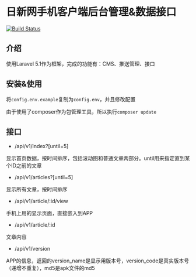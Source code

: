 # 日新网手机客户端后台管理&数据接口

[![Build Status](https://travis-ci.org/EcjtuNet/AppServer.svg?branch=laravel)](https://travis-ci.org/EcjtuNet/AppServer)

介绍
----

使用Laravel 5.1作为框架，完成的功能有：CMS、推送管理、接口


安装&使用
----

将```config.env.example```复制为```config.env```，并且修改配置

由于使用了composer作为包管理工具，所以执行```composer update```

接口
----

 - /api/v1/index?[until=5]
 
 显示首页数据，按时间排序，包括滚动图和普通文章两部分。until用来指定直到某个ID之前的文章
 
 - /api/v1/articles?[until=5]
 
 显示所有文章，按时间排序
 
 - /api/v1/article/:id/view
 
 手机上用的显示页面，直接嵌入到APP
 
 - /api/v1/article/:id
 
 文章内容
 
 - /api/v1/version
 
 APP的信息，返回的version_name是显示用版本号，version_code是真实版本号（递增不重复），md5是apk文件的md5
